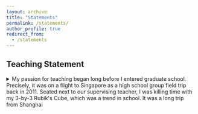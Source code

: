 ```yaml
---
layout: archive
title: "Statements"
permalink: /statements/
author_profile: true
redirect_from:
  - /statements
---
```


## Teaching Statement
<details>
<summary>My passion for teaching began long before I entered graduate school. Precisely, it was on a flight to Singapore as a high school group field trip back in 2011. Seated next to our supervising teacher, I was killing time with my 3-by-3 Rubik's Cube, which was a trend in school. It was a long trip from Shanghai</summary>

and likely our supervisor was bored so she asked me if I could teach her how to solve it and said she never succeeding learning it. I certainly wasn’t an expert—I could barely finish it in under a minute—but I started sharing what I knew. I remember it was due to a line like "Instead of letting the blocks find the edge, you should let the edge pick up the blocks" that she told me it was a eureka moment for her and that she believed I could be very a good teacher. 

However, my pursuit of teaching took a pause. I applied to a college with an education major but wasn't accepted. It wasn’t until my master’s program when I was hired as a teaching assistant for EC15 Basic Econometrics, that I rediscovered my passion. Every time I held an office hour I would be happy if I had students visiting me. One time after I explained the algebra of the ordinary least square estimator to a group of students, one student said to me, "Kaicheng, you are the best!" I was so glad and their enthusiasm truly touched me.

Throughout my five years in the PhD program, I spent more time on research than teaching, yet I cherished those moments of accomplishment during office hours or recitations when students experienced their own breakthroughs. These moments continually reaffirmed my passion and the mission of education.

I am very fortunate to be advised and taught by Prof. Vogelsang who would also serve as my lifetime example of what a good teacher/professor/advisor/mentor is like. He is very chill in life but is at the same time very serious about research and lectures. Most importantly, he cares about students. Despite graduating from the most prestigious schools, he remains incredibly humble. He constantly encourages students and truly believes they can achieve more. Instead of pushing for outcomes (it would have worked for some courses but at the cost of mental stress to many students), he helps students realize their potential. I have been profoundly moved by his support to many students (including myself). I have been working as his TA for three semesters straight. It is probably easiest in terms of the workload—he would never ask a TA to do something when he could have done it himself—but it is never easy in terms of involvement. I was asked to attend lectures, both for undergrads and graduate courses, and we regularly talk about the courses and students after our discussion on research in his office (he is also my committee chair). We would spend considerable time talking about individual students, discussing who was excelling and who might need additional help. By the end of one semester, I knew nearly every student’s name in a class of over 40.

I wouldn’t say I was the perfect TA. There was one time he wanted me to have a Zoom review session before the exam. It was scheduled on a Saturday, but I didn't realize it until more than half an hour passed and no students were waiting for me. I figured I could just finish the review session and upload the recording so students could watch it later. After I was done with the recording, I told him what happened. He wasn’t pleased and insisted I hold another review session the next morning, emphasizing that students deserve the opportunity to ask questions in real time. I conducted another review session the next morning. Though I felt disappointed in myself, I learned a valuable lesson about what it truly means to care for students.

Soon, I will also take responsibility as a teacher/professor/advisor/mentor. It won't be an easy journey but I am lucky to have a lifelong role model and my early passion to guide me through. For the record, I have served as a teaching assistant for PhD-level micro theory twice and econometrics once. Additionally, I have assisted with various undergraduate courses, including microeconomics and econometrics for juniors and seniors, as well as introductory micro for freshmen. I also taught a summer course on intermediate macroeconomics for undergraduates. Furthermore, I can teach data cleaning and analysis in STATA (or R) and matrix programming in Mata due to my own research. 
</details>

